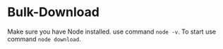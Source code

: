 # Bulk-Download

Make sure you have Node installed. use command `node -v`.
To start use command `node download`.
